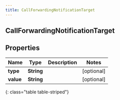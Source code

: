 ```yaml
---
title: CallForwardingNotificationTarget
---
```

## CallForwardingNotificationTarget


## Properties

| Name | Type | Description | Notes |
| ------------ | ------------- | ------------- | ------------- |
| **type** | **String** |  |  [optional] |
| **value** | **String** |  |  [optional] |
{: class="table table-striped"}



